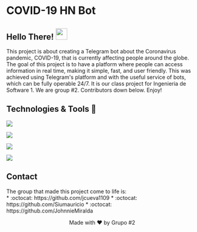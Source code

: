# COVID-19 HN Bot
## Hello There! <img src="https://raw.githubusercontent.com/MartinHeinz/MartinHeinz/master/wave.gif" width="30px">

<p>This project is about creating a Telegram bot about the Coronavirus pandemic, COVID-19, that is currently affecting people around the globe. The goal of this project is to have a platform where people can access information in real time, making it simple, fast, and user friendly. 
This was achieved using Telegram's platform and with the useful service of bots, which can be fully operable 24/7. It is our class project for Ingenieria de Software 1. We are group #2. Contributors down below. Enjoy!
</p>

## Technologies & Tools 🧰
![](https://img.shields.io/badge/Framework-.Net%20Core-red)

![](https://img.shields.io/badge/OS-Linux-brightgreen)

![](https://img.shields.io/badge/Editor-VSCode-yellow)

![](https://img.shields.io/badge/Code-C%23-blue)

## Contact
<p> The group that made this project come to life is: <br>
* :octocat: https://github.com/jcueva1109
* :octocat: https://github.com/Siumauricio
* :octocat: https://github.com/JohnnieMiralda
</p>

<p align="center">Made with ❤️ by Grupo #2 </p>